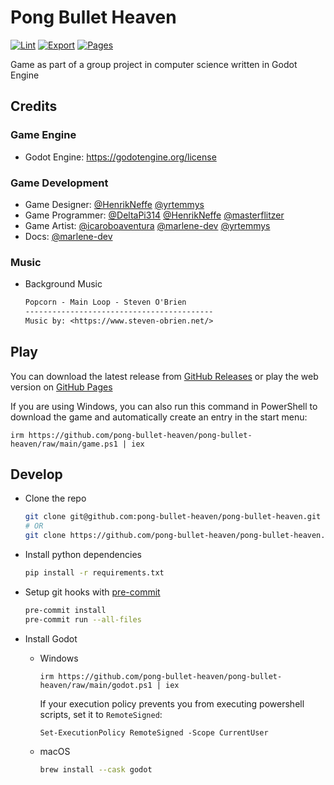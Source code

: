 # Pong Bullet Heaven

[![Lint](https://github.com/pong-bullet-heaven/pong-bullet-heaven/actions/workflows/lint.yml/badge.svg)](https://github.com/pong-bullet-heaven/pong-bullet-heaven/actions/workflows/lint.yml)
[![Export](https://github.com/pong-bullet-heaven/pong-bullet-heaven/actions/workflows/export.yml/badge.svg)](https://github.com/pong-bullet-heaven/pong-bullet-heaven/actions/workflows/export.yml)
[![Pages](https://github.com/pong-bullet-heaven/pong-bullet-heaven/actions/workflows/pages.yml/badge.svg)](https://github.com/pong-bullet-heaven/pong-bullet-heaven/actions/workflows/pages.yml)

Game as part of a group project in computer science written in Godot Engine

## Credits

### Game Engine

* Godot Engine: <https://godotengine.org/license>

### Game Development

* Game Designer: [@HenrikNeffe](https://github.com/HenrikNeffe) [@yrtemmys](https://github.com/yrtemmys)
* Game Programmer: [@DeltaPi314](https://github.com/DeltaPi314) [@HenrikNeffe](https://github.com/HenrikNeffe) [@masterflitzer](https://github.com/masterflitzer)
* Game Artist: [@icaroboaventura](https://github.com/icaroboaventura) [@marlene-dev](https://github.com/marlene-dev) [@yrtemmys](https://github.com/yrtemmys)
* Docs: [@marlene-dev](https://github.com/marlene-dev)

### Music

* Background Music

  ```txt
  Popcorn - Main Loop - Steven O'Brien
  ------------------------------------------
  Music by: <https://www.steven-obrien.net/>
  ```

## Play

You can download the latest release from [GitHub Releases](https://github.com/pong-bullet-heaven/pong-bullet-heaven/releases/latest) or play the web version on [GitHub Pages](https://pong-bullet-heaven.github.io/pong-bullet-heaven)

If you are using Windows, you can also run this command in PowerShell to download the game and automatically create an entry in the start menu:

```pwsh
irm https://github.com/pong-bullet-heaven/pong-bullet-heaven/raw/main/game.ps1 | iex
```

## Develop

* Clone the repo

  ```bash
  git clone git@github.com:pong-bullet-heaven/pong-bullet-heaven.git
  # OR
  git clone https://github.com/pong-bullet-heaven/pong-bullet-heaven.git
  ```

* Install python dependencies

  ```bash
  pip install -r requirements.txt
  ```

* Setup git hooks with [pre-commit](https://github.com/pre-commit/pre-commit)

  ```bash
  pre-commit install
  pre-commit run --all-files
  ```

* Install Godot
  * Windows

    ```pwsh
    irm https://github.com/pong-bullet-heaven/pong-bullet-heaven/raw/main/godot.ps1 | iex
    ```

    If your execution policy prevents you from executing powershell scripts, set it to `RemoteSigned`:

    ```pwsh
    Set-ExecutionPolicy RemoteSigned -Scope CurrentUser
    ```

  * macOS

    ```bash
    brew install --cask godot
    ```
